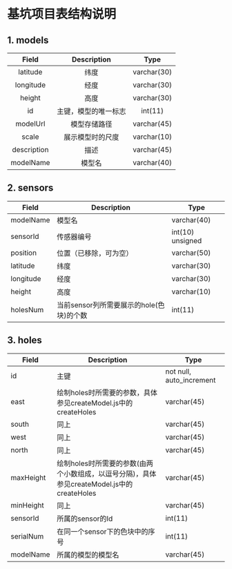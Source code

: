 # 基坑项目表结构说明

## 1. models

| Field       | Description | Type        |
|:-----------:|:-----------:|:-----------:|
| latitude    | 纬度          | varchar(30) |
| longitude   | 经度          | varchar(30) |
| height      | 高度          | varchar(30) |
| id          | 主键，模型的唯一标志  | int(11)     |
| modelUrl    | 模型存储路径      | varchar(45) |
| scale       | 展示模型时的尺度    | varchar(10) |
| description | 描述          | varchar(45) |
| modelName   | 模型名         | varchar(40) |

## 2. sensors

| Field     | Description                              | Type             |
| --------- | ---------------------------------------- | ---------------- |
| modelName | 模型名                                   | varchar(40)      |
| sensorId  | 传感器编号                               | int(10) unsigned |
| position  | 位置（已移除，可为空）                   | varchar(50)      |
| latitude  | 纬度                                     | varchar(30)      |
| longitude | 经度                                     | varchar(30)      |
| height    | 高度                                     | varchar(10)      |
| holesNum  | 当前sensor列所需要展示的hole(色块)的个数 | int(11)          |



## 3. holes

| Field     | Description                                                  | Type                     |
| --------- | ------------------------------------------------------------ | ------------------------ |
| id        | 主键                                                         | not null, auto_increment |
| east      | 绘制holes时所需要的参数，具体参见createModel.js中的createHoles | varchar(45)              |
| south     | 同上                                                         | varchar(45)              |
| west      | 同上                                                         | varchar(45)              |
| north     | 同上                                                         | varchar(45)              |
| maxHeight | 绘制holes时所需要的参数(由两个小数组成，以逗号分隔)，具体参见createModel.js中的createHoles | varchar(45)              |
| minHeight | 同上                                                         | varchar(45)              |
| sensorId  | 所属的sensor的Id                                             | int(11)                  |
| serialNum | 在同一个sensor下的色块中的序号                               | int(11)                  |
| modelName | 所属的模型的模型名                                           | varchar(45)              |


